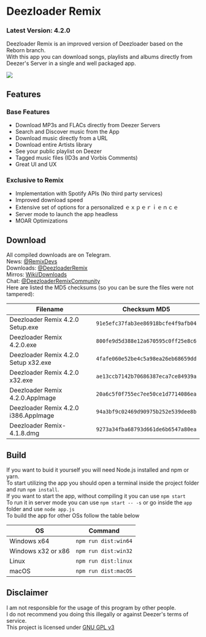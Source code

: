 # Deezloader Remix
### Latest Version: 4.2.0
Deezloader Remix is an improved version of Deezloader based on the Reborn branch.<br/>
With this app you can download songs, playlists and albums directly from Deezer's Server in a single and well packaged app.

![](https://i.imgur.com/NeOg9YU.png)
## Features
### Base Features
* Download MP3s and FLACs directly from Deezer Servers
* Search and Discover music from the App
* Download music directly from a URL
* Download entire Artists library
* See your public playlist on Deezer
* Tagged music files (ID3s and Vorbis Comments)
* Great UI and UX

### Exclusive to Remix
* Implementation with Spotify APIs (No third party services)
* Improved download speed
* Extensive set of options for a personalized ｅｘｐｅｒｉｅｎｃｅ
* Server mode to launch the app headless
* MOAR Optimizations

## Download
All compiled downloads are on Telegram.<br>
News: [@RemixDevs](https://t.me/RemixDevs)<br>
Downloads: [@DeezloaderRemix](https://t.me/DeezloaderRemix)<br>
Mirros: [Wiki/Downloads](https://notabug.org/RemixDevs/DeezloaderRemix/wiki/Downloads)<br>
Chat: [@DeezloaderRemixCommunity](https://t.me/DeezloaderRemixCommunity)<br>
Here are listed the MD5 checksums (so you can be sure the files were not tampered):<br>

| Filename                             | Checksum MD5                       |
| ------------------------------------ | ---------------------------------- |
| Deezloader Remix 4.2.0 Setup.exe     | `91e5efc37fab3ee86918bcfe4f9afb04` |
| Deezloader Remix 4.2.0.exe           | `800fe9d5d388e12a670595c0ff25e8c6` |
| Deezloader Remix 4.2.0 Setup x32.exe | `4fafe060e52be4c5a98ea26eb68659dd` |
| Deezloader Remix 4.2.0 x32.exe       | `ae13ccb7142b70686387eca7ce84939a` |
| Deezloader Remix 4.2.0.AppImage      | `20a6c5f0f755ec7ee50ce1d7714086ea` |
| Deezloader Remix 4.2.0 i386.AppImage | `94a3bf9c02469d90975b252e539dee8b` |
| Deezloader Remix-4.1.8.dmg           | `9273a34fba68793d661de6b6547a80ea` |

## Build
If you want to buid it yourself you will need Node.js installed and npm or yarn.<br/>
To start utilizing the app you should open a terminal inside the project folder and run `npm install`.<br/>
If you want to start the app, without compiling it you can use `npm start`<br/>
To run it in server mode you can use `npm start -- -s` or go inside the `app` folder and use `node app.js`<br/>
To build the app for other OSs follow the table below

| OS                 | Command              |
| ------------------ | -------------------- |
| Windows x64        | `npm run dist:win64` |
| Windows x32 or x86 | `npm run dist:win32` |
| Linux              | `npm run dist:linux` |
| macOS              | `npm run dist:macOS` |

## Disclaimer
I am not responsible for the usage of this program by other people.<br/>
I do not recommend you doing this illegally or against Deezer's terms of service.<br/>
This project is licensed under [GNU GPL v3](https://www.gnu.org/licenses/gpl-3.0.html)
